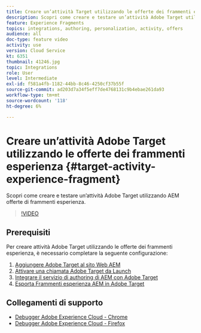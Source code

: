 ```yaml
---
title: Creare un’attività Target utilizzando le offerte dei frammenti esperienza
description: Scopri come creare e testare un’attività Adobe Target utilizzando AEM offerte di frammenti esperienza.
feature: Experience Fragments
topics: integrations, authoring, personalization, activity, offers
audience: all
doc-type: feature video
activity: use
version: Cloud Service
kt: 6351
thumbnail: 41246.jpg
topic: Integrations
role: User
level: Intermediate
exl-id: f581a4fb-1182-44bb-8c46-4250cf37b55f
source-git-commit: ad203d7a34f5eff7de4768131c9b4ebae261da93
workflow-type: tm+mt
source-wordcount: '118'
ht-degree: 6%

---
```


# Creare un’attività Adobe Target utilizzando le offerte dei frammenti esperienza {#target-activity-experience-fragment}

Scopri come creare e testare un’attività Adobe Target utilizzando AEM offerte di frammenti esperienza.

>[!VIDEO](https://video.tv.adobe.com/v/41246?quality=12&learn=on)

## Prerequisiti

Per creare attività Adobe Target utilizzando le offerte dei frammenti esperienza, è necessario completare la seguente configurazione:

1. [Aggiungere Adobe Target al sito Web AEM](./add-target-launch-extension.md)
1. [Attivare una chiamata Adobe Target da Launch](./load-and-fire-target.md)
1. [Integrare il servizio di authoring di AEM con Adobe Target](./setup-aem-target-cloud-service.md)
1. [Esporta Frammenti esperienza AEM in Adobe Target](./export-experience-fragment-target.md)

## Collegamenti di supporto

* [Debugger Adobe Experience Cloud - Chrome](https://chrome.google.com/webstore/detail/adobe-experience-cloud-de/ocdmogmohccmeicdhlhhgepeaijenapj)
* [Debugger Adobe Experience Cloud - Firefox](https://addons.mozilla.org/en-US/firefox/addon/adobe-experience-platform-dbg/)
